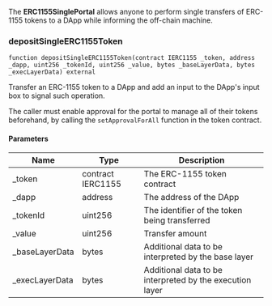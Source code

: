 The **ERC1155SinglePortal** allows anyone to perform single transfers of ERC-1155 tokens to a DApp while informing the off-chain machine.

### depositSingleERC1155Token

```solidity
function depositSingleERC1155Token(contract IERC1155 _token, address _dapp, uint256 _tokenId, uint256 _value, bytes _baseLayerData, bytes _execLayerData) external
```

Transfer an ERC-1155 token to a DApp and add an input to
the DApp's input box to signal such operation.

The caller must enable approval for the portal to manage all of their tokens
beforehand, by calling the `setApprovalForAll` function in the token contract.

#### Parameters

| Name | Type | Description |
| ---- | ---- | ----------- |
| _token | contract IERC1155 | The ERC-1155 token contract |
| _dapp | address | The address of the DApp |
| _tokenId | uint256 | The identifier of the token being transferred |
| _value | uint256 | Transfer amount |
| _baseLayerData | bytes | Additional data to be interpreted by the base layer |
| _execLayerData | bytes | Additional data to be interpreted by the execution layer |
